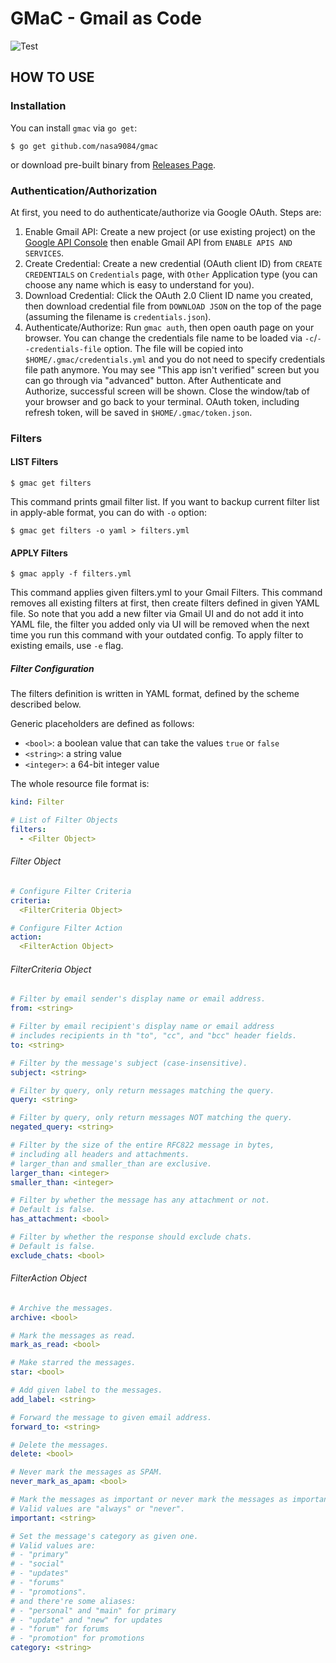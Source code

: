 GMaC - Gmail as Code
===
![Test](https://github.com/nasa9084/gmac/workflows/Test/badge.svg)

## HOW TO USE

### Installation

You can install `gmac` via `go get`:

``` shell
$ go get github.com/nasa9084/gmac
```

or download pre-built binary from [Releases Page](https://github.com/nasa9084/gmac/releases).

### Authentication/Authorization

At first, you need to do authenticate/authorize via Google OAuth. Steps are:

1. Enable Gmail API: Create a new project (or use existing project) on the [Google API Console](https://console.developers.google.com/) then enable Gmail API from `ENABLE APIS AND SERVICES`.
2. Create Credential: Create a new credential (OAuth client ID) from `CREATE CREDENTIALS` on `Credentials` page, with `Other` Application type (you can choose any name which is easy to understand for you).
3. Download Credential: Click the OAuth 2.0 Client ID name you created, then download credential file from `DOWNLOAD JSON` on the top of the page (assuming the filename is `credentials.json`).
4. Authenticate/Authorize: Run `gmac auth`, then open oauth page on your browser. You can change the credentials file name to be loaded via `-c`/`--credentials-file` option. The file will be copied into `$HOME/.gmac/credentials.yml` and you do not need to specify credentials file path anymore. You may see "This app isn't verified" screen but you can go through via "advanced" button. After Authenticate and Authorize, successful screen will be shown. Close the window/tab of your browser and go back to your terminal. OAuth token, including refresh token, will be saved in `$HOME/.gmac/token.json`.

### Filters

#### LIST Filters

``` shell
$ gmac get filters
```

This command prints gmail filter list. If you want to backup current filter list in apply-able format, you can do with `-o` option:

``` shell
$ gmac get filters -o yaml > filters.yml
```

#### APPLY Filters

``` shell
$ gmac apply -f filters.yml
```

This command applies given filters.yml to your Gmail Filters. This command removes all existing filters at first, then create filters defined in given YAML file. So note that you add a new filter via Gmail UI and do not add it into YAML file, the filter you added only via UI will be removed when the next time you run this command with your outdated config. To apply filter to existing emails, use `-e` flag.

##### Filter Configuration

The filters definition is written in YAML format, defined by the scheme described below.

Generic placeholders are defined as follows:

* `<bool>`: a boolean value that can take the values `true` or `false`
* `<string>`: a string value
* `<integer>`: a 64-bit integer value

The whole resource file format is:

``` yaml
kind: Filter

# List of Filter Objects
filters:
  - <Filter Object>
```

###### Filter Object

``` yaml
# Configure Filter Criteria
criteria:
  <FilterCriteria Object>

# Configure Filter Action
action:
  <FilterAction Object>
```

###### FilterCriteria Object

``` yaml
# Filter by email sender's display name or email address.
from: <string>

# Filter by email recipient's display name or email address
# includes recipients in th "to", "cc", and "bcc" header fields.
to: <string>

# Filter by the message's subject (case-insensitive).
subject: <string>

# Filter by query, only return messages matching the query.
query: <string>

# Filter by query, only return messages NOT matching the query.
negated_query: <string>

# Filter by the size of the entire RFC822 message in bytes,
# including all headers and attachments.
# larger_than and smaller_than are exclusive.
larger_than: <integer>
smaller_than: <integer>

# Filter by whether the message has any attachment or not.
# Default is false.
has_attachment: <bool>

# Filter by whether the response should exclude chats.
# Default is false.
exclude_chats: <bool>
```

###### FilterAction Object

``` yaml
# Archive the messages.
archive: <bool>

# Mark the messages as read.
mark_as_read: <bool>

# Make starred the messages.
star: <bool>

# Add given label to the messages.
add_label: <string>

# Forward the message to given email address.
forward_to: <string>

# Delete the messages.
delete: <bool>

# Never mark the messages as SPAM.
never_mark_as_apam: <bool>

# Mark the messages as important or never mark the messages as important.
# Valid values are "always" or "never".
important: <string>

# Set the message's category as given one.
# Valid values are:
# - "primary"
# - "social"
# - "updates"
# - "forums"
# - "promotions".
# and there're some aliases:
# - "personal" and "main" for primary
# - "update" and "new" for updates
# - "forum" for forums
# - "promotion" for promotions
category: <string>
```
